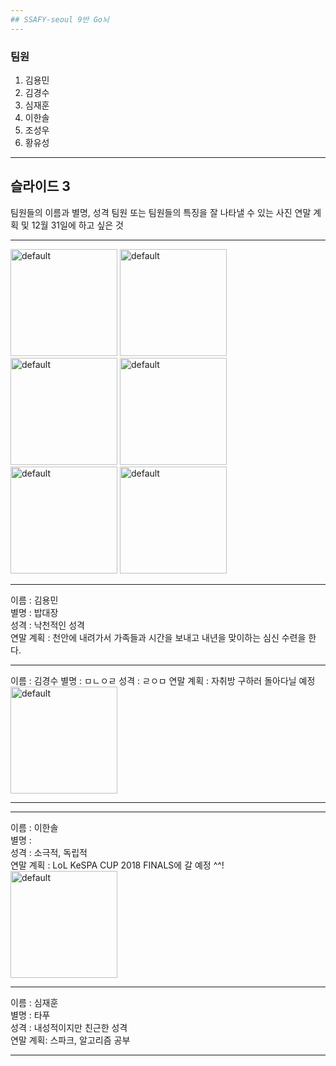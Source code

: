 ```yaml
---
## SSAFY-seoul 9반 Go뇌
---
```

### 팀원
1. 김용민
2. 김경수
3. 심재훈
4. 이한솔
5. 조성우
6. 황유성
---
## 슬라이드 3



팀원들의 이름과 별명, 성격
팀원 또는 팀원들의 특징을 잘 나타낼 수 있는 사진
연말 계획 및 12월 31일에 하고 싶은 것

---
<img width="171" alt="default" src="https://user-images.githubusercontent.com/29402714/50469184-b11f5d80-09ee-11e9-9f31-4c25796aa0b5.jpeg">
<img width="171" alt="default" src="https://user-images.githubusercontent.com/29402714/50469199-bd0b1f80-09ee-11e9-9b50-f256b6bd320f.jpg">
<img width="171" alt="default" src="https://user-images.githubusercontent.com/29402714/50469214-c7c5b480-09ee-11e9-8a69-c990d56e1bb3.jpeg">


<img width="171" alt="default" src="https://user-images.githubusercontent.com/29402714/50469224-cf855900-09ee-11e9-88ae-e2a3f3d40dde.jpeg">
<img width="171" alt="default" src="https://user-images.githubusercontent.com/29402714/50469294-15422180-09ef-11e9-81a3-df108043875e.jpg">
<img width="171" alt="default" src="https://user-images.githubusercontent.com/29402714/50469301-1e32f300-09ef-11e9-8a4f-3466263b5471.jpg">


---

이름 : 김용민  
별명 : 밥대장  
성격 : 낙천적인 성격  
연말 계획 : 천안에 내려가서 가족들과 시간을 보내고 내년을 맞이하는 심신 수련을 한다.  

---

이름 : 김경수
별명 : ㅁㄴㅇㄹ
성격 : ㄹㅇㅁ
연말 계획 : 자취방 구하러 돌아다닐 예정
<img width="171" alt="default" src="https://user-images.githubusercontent.com/29402714/42135427-c6413a9e-7d85-11e8-9220-e7b96461c4d5.png">

---

---

이름 : 이한솔  
별명 :   
성격 : 소극적, 독립적  
연말 계획 : LoL KeSPA CUP 2018 FINALS에 갈 예정 ^^!
<img width="171" alt="default" src="https://user-images.githubusercontent.com/27047621/50469271-00fe2480-09ef-11e9-9a4e-6664d52ea2e0.PNG">

---

이름 : 심재훈  
별명 : 타푸  
성격 : 내성적이지만 친근한 성격  
연말 계획: 스파크, 알고리즘 공부  

---
